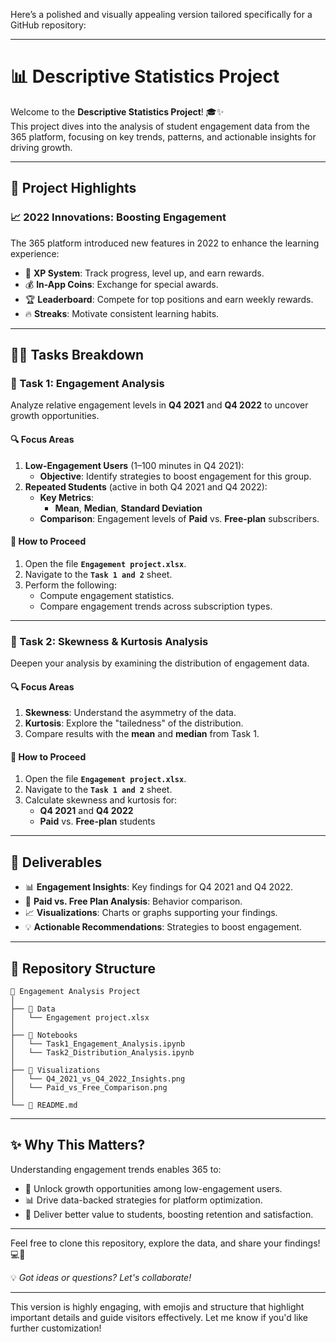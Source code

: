 Here’s a polished and visually appealing version tailored specifically for a GitHub repository:

---

# **📊 Descriptive Statistics Project**

Welcome to the **Descriptive Statistics Project**! 🎓✨  
This project dives into the analysis of student engagement data from the 365 platform, focusing on key trends, patterns, and actionable insights for driving growth.

---

## **🚀 Project Highlights**

### **📈 2022 Innovations: Boosting Engagement**
The 365 platform introduced new features in 2022 to enhance the learning experience:  
- 🌟 **XP System**: Track progress, level up, and earn rewards.  
- 💰 **In-App Coins**: Exchange for special awards.  
- 🏆 **Leaderboard**: Compete for top positions and earn weekly rewards.  
- 🔥 **Streaks**: Motivate consistent learning habits.  

---

## **🧑‍💻 Tasks Breakdown**

### **📌 Task 1: Engagement Analysis**  
Analyze relative engagement levels in **Q4 2021** and **Q4 2022** to uncover growth opportunities.  

#### **🔍 Focus Areas**  
1. **Low-Engagement Users** (1–100 minutes in Q4 2021):  
   - **Objective**: Identify strategies to boost engagement for this group.  
2. **Repeated Students** (active in both Q4 2021 and Q4 2022):  
   - **Key Metrics**:  
     - **Mean**, **Median**, **Standard Deviation**  
   - **Comparison**: Engagement levels of **Paid** vs. **Free-plan** subscribers.  

#### **📂 How to Proceed**  
1. Open the file **`Engagement project.xlsx`**.  
2. Navigate to the **`Task 1 and 2`** sheet.  
3. Perform the following:  
   - Compute engagement statistics.  
   - Compare engagement trends across subscription types.  

---

### **📌 Task 2: Skewness & Kurtosis Analysis**  
Deepen your analysis by examining the distribution of engagement data.  

#### **🔍 Focus Areas**  
1. **Skewness**: Understand the asymmetry of the data.  
2. **Kurtosis**: Explore the "tailedness" of the distribution.  
3. Compare results with the **mean** and **median** from Task 1.  

#### **📂 How to Proceed**  
1. Open the file **`Engagement project.xlsx`**.  
2. Navigate to the **`Task 1 and 2`** sheet.  
3. Calculate skewness and kurtosis for:  
   - **Q4 2021** and **Q4 2022**  
   - **Paid** vs. **Free-plan** students  

---

## **🔗 Deliverables**

- 📊 **Engagement Insights**: Key findings for Q4 2021 and Q4 2022.  
- 🤝 **Paid vs. Free Plan Analysis**: Behavior comparison.  
- 📈 **Visualizations**: Charts or graphs supporting your findings.  
- 💡 **Actionable Recommendations**: Strategies to boost engagement.

---

## **📂 Repository Structure**

```
📁 Engagement Analysis Project
│
├── 📂 Data
│   └── Engagement project.xlsx
│
├── 📂 Notebooks
│   └── Task1_Engagement_Analysis.ipynb
│   └── Task2_Distribution_Analysis.ipynb
│
├── 📂 Visualizations
│   └── Q4_2021_vs_Q4_2022_Insights.png
│   └── Paid_vs_Free_Comparison.png
│
└── 📄 README.md
```

---

## **✨ Why This Matters?**
Understanding engagement trends enables 365 to:  
- 🚀 Unlock growth opportunities among low-engagement users.  
- 📊 Drive data-backed strategies for platform optimization.  
- 🤝 Deliver better value to students, boosting retention and satisfaction.  

---

Feel free to clone this repository, explore the data, and share your findings! 💻📘  

💡 *Got ideas or questions? Let's collaborate!*  

---

This version is highly engaging, with emojis and structure that highlight important details and guide visitors effectively. Let me know if you'd like further customization!
